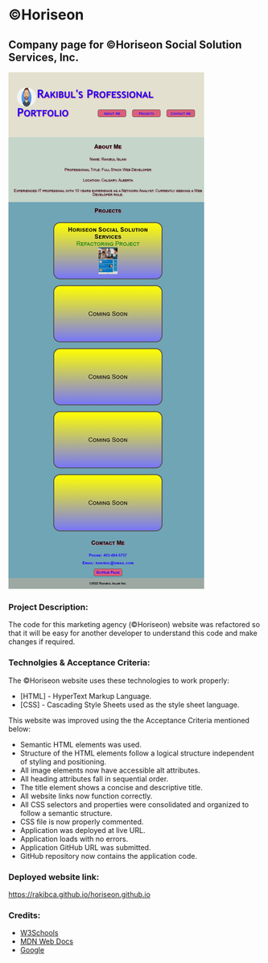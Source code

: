 # **©Horiseon**
## Company page for ©Horiseon Social Solution Services, Inc.

![alt text](assets/images/screenshot.png)

### **Project Description:**
The code for this marketing agency (©Horiseon) website was refactored so that it will be easy for another developer to understand this code and make changes if required.


### **Technolgies & Acceptance Criteria:**
The ©Horiseon website uses these technologies to work properly:
- [HTML] - HyperText Markup Language.
- [CSS] - Cascading Style Sheets used as the style sheet language.

This website was improved using the the Acceptance Criteria mentioned below:
- Semantic HTML elements was used.
- Structure of the HTML elements follow a logical structure independent of styling and positioning.
- All image elements now have accessible alt attributes.
- All heading attributes fall in sequential order.
- The title element shows a concise and descriptive title.
- All website links now function correctly.
- All CSS selectors and properties were consolidated and organized to follow a semantic structure.
- CSS file is now properly commented.
- Application was deployed at live URL.
- Application loads with no errors.
- Application GitHub URL was submitted.
- GitHub repository now contains the application code.

### **Deployed website link:**
https://rakibca.github.io/horiseon.github.io


### **Credits:**
- [W3Schools](https://www.w3schools.com "W3Schools")
- [MDN Web Docs](https://developer.mozilla.org "MDN Web Docs")
- [Google](https://www.google.com "Google's Homepage")
